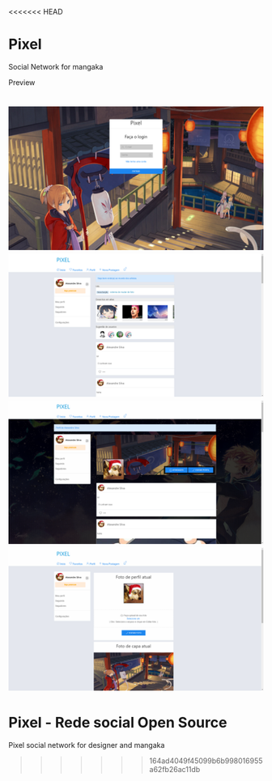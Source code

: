 <<<<<<< HEAD
# Pixel
Social Network for mangaka

Preview

![alt text](https://raw.githubusercontent.com/kaway404/Pixel/master/preview/1.png)
![alt text](https://raw.githubusercontent.com/kaway404/Pixel/master/preview/2.png)
![alt text](https://raw.githubusercontent.com/kaway404/Pixel/master/preview/3.png)
![alt text](https://raw.githubusercontent.com/kaway404/Pixel/master/preview/4.png)
=======
# Pixel - Rede social Open Source
Pixel social network for designer and mangaka
>>>>>>> 164ad4049f45099b6b998016955a62fb26ac11db

